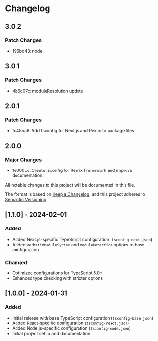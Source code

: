 # Changelog

## 3.0.2

### Patch Changes

- 196bd43: node

## 3.0.1

### Patch Changes

- 4b6c07c: moduleResolution update

## 2.0.1

### Patch Changes

- fd45ba6: Add tsconfig for Next.js and Remix to package files

## 2.0.0

### Major Changes

- 1e000cc: Create tsconfig for Remix Framework and improve documentation.

All notable changes to this project will be documented in this file.

The format is based on [Keep a Changelog](https://keepachangelog.com/en/1.0.0/),
and this project adheres to [Semantic Versioning](https://semver.org/spec/v2.0.0.html).

## [1.1.0] - 2024-02-01

### Added

- Added Next.js-specific TypeScript configuration (`tsconfig-next.json`)
- Added `verbatimModuleSyntax` and `moduleDetection` options to base configuration

### Changed

- Optimized configurations for TypeScript 5.0+
- Enhanced type checking with stricter options

## [1.0.0] - 2024-01-31

### Added

- Initial release with base TypeScript configuration (`tsconfig-base.json`)
- Added React-specific configuration (`tsconfig-react.json`)
- Added Node.js-specific configuration (`tsconfig-node.json`)
- Initial project setup and documentation
